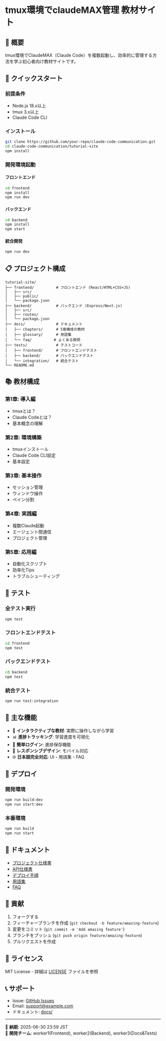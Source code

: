 # tmux環境でclaudeMAX管理 教材サイト

## 🎯 概要
tmux環境でClaudeMAX（Claude Code）を複数起動し、効率的に管理する方法を学ぶ初心者向け教材サイトです。

## 🚀 クイックスタート

### 前提条件
- Node.js 18.x以上
- tmux 3.x以上
- Claude Code CLI

### インストール
```bash
git clone https://github.com/your-repo/claude-code-communication.git
cd claude-code-communication/tutorial-site
npm install
```

### 開発環境起動

#### フロントエンド
```bash
cd frontend
npm install
npm run dev
```

#### バックエンド
```bash
cd backend
npm install
npm start
```

#### 統合開発
```bash
npm run dev
```

## 📋 プロジェクト構成

```
tutorial-site/
├── frontend/          # フロントエンド (React/HTML+CSS+JS)
│   ├── src/
│   ├── public/
│   └── package.json
├── backend/           # バックエンド (Express/Next.js)
│   ├── src/
│   ├── routes/
│   └── package.json
├── docs/              # ドキュメント
│   ├── chapters/      # 5章構成の教材
│   ├── glossary/      # 用語集
│   └── faq/          # よくある質問
├── tests/             # テストコード
│   ├── frontend/      # フロントエンドテスト
│   ├── backend/       # バックエンドテスト
│   └── integration/   # 統合テスト
└── README.md
```

## 📚 教材構成

### 第1章: 導入編
- tmuxとは？
- Claude Codeとは？
- 基本概念の理解

### 第2章: 環境構築
- tmuxインストール
- Claude Code CLI設定
- 基本設定

### 第3章: 基本操作
- セッション管理
- ウィンドウ操作
- ペイン分割

### 第4章: 実践編
- 複数Claude起動
- エージェント間通信
- プロジェクト管理

### 第5章: 応用編
- 自動化スクリプト
- 効率化Tips
- トラブルシューティング

## 🧪 テスト

### 全テスト実行
```bash
npm test
```

### フロントエンドテスト
```bash
cd frontend
npm test
```

### バックエンドテスト
```bash
cd backend
npm test
```

### 統合テスト
```bash
npm run test:integration
```

## 🔧 主な機能

- 📖 **インタラクティブな教材**: 実際に操作しながら学習
- 📊 **進捗トラッキング**: 学習進度を可視化
- 🔐 **簡単ログイン**: 進捗保存機能
- 📱 **レスポンシブデザイン**: モバイル対応
- 🌐 **日本語完全対応**: UI・用語集・FAQ

## 🚢 デプロイ

### 開発環境
```bash
npm run build:dev
npm run start:dev
```

### 本番環境
```bash
npm run build
npm run start
```

## 📖 ドキュメント

- [プロジェクト仕様書](./project-spec.md)
- [API仕様書](./docs/api-spec.md)
- [デプロイ手順](./docs/deployment.md)
- [用語集](./docs/glossary/)
- [FAQ](./docs/faq/)

## 🤝 貢献

1. フォークする
2. フィーチャーブランチを作成 (`git checkout -b feature/amazing-feature`)
3. 変更をコミット (`git commit -m 'Add amazing feature'`)
4. ブランチをプッシュ (`git push origin feature/amazing-feature`)
5. プルリクエストを作成

## 📝 ライセンス

MIT License - 詳細は [LICENSE](LICENSE) ファイルを参照

## 📞 サポート

- Issue: [GitHub Issues](https://github.com/your-repo/claude-code-communication/issues)
- Email: support@example.com
- ドキュメント: [docs/](./docs/)

---

🎯 **納期**: 2025-06-30 23:59 JST  
👥 **開発チーム**: worker1(Frontend), worker2(Backend), worker3(Docs&Tests)